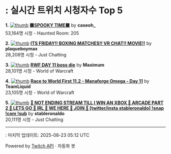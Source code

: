 # : 실시간 트위치 시청자수 Top 5

**1.** [![thumb](https://static-cdn.jtvnw.net/previews-ttv/live_user_caseoh_-320x180.jpg)](https://twitch.tv/caseoh_)
**[🟨SPOOKY TIME🟨](https://twitch.tv/caseoh_)** by **caseoh_**<br>53,164명 시청  - Haunted Room: 205

**2.** [![thumb](https://static-cdn.jtvnw.net/previews-ttv/live_user_plaqueboymax-320x180.jpg)](https://twitch.tv/plaqueboymax)
**[ITS FRIDAY!! BOXING MATCHES!! VR CHAT!! MOVIE!!](https://twitch.tv/plaqueboymax)** by **plaqueboymax**<br>28,208명 시청  - Just Chatting

**3.** [![thumb](https://static-cdn.jtvnw.net/previews-ttv/live_user_maximum-320x180.jpg)](https://twitch.tv/Maximum)
**[RWF DAY 11 boss die](https://twitch.tv/Maximum)** by **Maximum**<br>28,101명 시청  - World of Warcraft

**4.** [![thumb](https://static-cdn.jtvnw.net/previews-ttv/live_user_teamliquid-320x180.jpg)](https://twitch.tv/TeamLiquid)
**[Race to World First 11.2 - Manaforge Omega - Day 11](https://twitch.tv/TeamLiquid)** by **TeamLiquid**<br>23,105명 시청  - World of Warcraft

**5.** [![thumb](https://static-cdn.jtvnw.net/previews-ttv/live_user_stableronaldo-320x180.jpg)](https://twitch.tv/stableronaldo)
**[🥳 NOT ENDING STREAM TILL I WIN AN XBOX 🥳 ARCADE PART 2 🥳 LETS GO 🥳 IRL 🥳 WE HERE 🥳 JOIN 🥳 [twitter/insta stableronaldo] !snap !com !sub](https://twitch.tv/stableronaldo)** by **stableronaldo**<br>20,111명 시청  - Just Chatting


---
: 마지막 업데이트: 2025-08-23 05:12 UTC

Powered by [Twitch API](https://dev.twitch.tv/docs/api/reference) · 자동화 봇